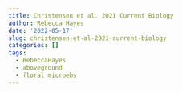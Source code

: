```yaml
---
title: Christensen et al. 2021 Current Biology
author: Rebecca Hayes
date: '2022-05-17'
slug: christensen-et-al-2021-current-biology
categories: []
tags:
  - RebeccaHayes
  - aboveground
  - floral microebs
---
```

